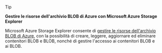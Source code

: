 > [!TIP]
> **Gestire le risorse dell'archivio BLOB di Azure con Microsoft Azure Storage Explorer**
> 
> Microsoft Azure Storage Explorer consente di [gestire le risorse dell'archivio BLOB di Azure](../articles/vs-azure-tools-storage-explorer-blobs.md), con la possibilità di creare, leggere, aggiornare ed eliminare contenitori BLOB e BLOB, nonché di gestire l'accesso ai contenitori BLOB e ai BLOB.
> 
> 

<!---HONumber=AcomDC_0727_2016-->